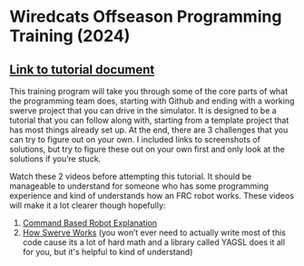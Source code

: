 # Wiredcats Offseason Programming Training (2024)

## [Link to tutorial document](https://docs.google.com/document/d/1PcPS3fkCJez22WerxY-Uq8xFLre2TIYqpIHv2y2gFG4/edit?usp=sharing)
 
This training program will take you through some of the core parts of what the programming team does, starting with Github and ending with a working swerve project that you can drive in the simulator. It is designed to be a tutorial that you can follow along with, starting from a template project that has most things already set up. At the end, there are 3 challenges that you can try to figure out on your own. I included links to screenshots of solutions, but try to figure these out on your own first and only look at the solutions if you’re stuck.

Watch these 2 videos before attempting this tutorial. It should be manageable to understand for someone who has some programming experience and kind of understands how an FRC robot works. These videos will make it a lot clearer though hopefully:

1. [Command Based Robot Explanation](https://www.youtube.com/watch?v=VoxeXqy1bdQ)
2. [How Swerve Works](https://www.youtube.com/watch?v=0Xi9yb1IMyA) (you won’t ever need to actually write most of this code cause its a lot of hard math and a library called YAGSL does it all for you, but it's helpful to kind of understand)


